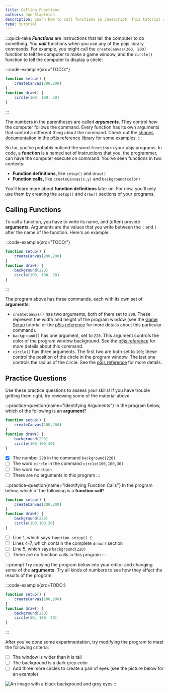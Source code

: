 ```yaml
---
title: Calling Functions
authors: Jon Stapleton
description: Learn how to call functions in Javascript. This tutorial covers reading library documentation, calling functions, and passing arguments.
type: tutorial
---
```

:::quick-take
***Functions*** are instructions that tell the computer to do something. You ***call*** functions when you use any of the p5js library commands. For example, you might call the `createCanvas(200, 200)` function to tell the computer to make a game window, and the `circle()` function to tell the computer to display a circle:

:::code-example{src="TODO:"}
```javascript
function setup() {
	createCanvas(200,200)
}
function draw() {
	circle(100, 100, 50)
}
```
:::

The numbers in the parentheses are called ***arguments***. They control *how* the computer follows the command. Every function has its own arguments that control a different thing about the command. Check out the [shapes documentation in the p5js reference library](https://p5js.org/reference/) for some examples.
:::

So far, you've probably noticed the word `function` in your p5js programs. In code, a **function** is a named set of instructions that you, the programmer, can have the computer execute on command. You've seen functions in two contexts:

- **Function definitions,** like `setup()` and `draw()`
- **Function calls,** like `createCanvas(x,y)` and `background(color)`

You'll learn more about **function definitions** later on. For now, you'll only use them by creating the `setup()` and `draw()` sections of your programs.

## Calling Functions

To call a function, you have to write its name, and (often) provide **arguments**. Arguments are the values that you write between the `(` and `)` after the name of the function. Here's an example:

:::code-example{src="TODO:"}
```js
function setup() {
	createCanvas(200,200)
}
function draw() {
	background(220)
	circle(100, 100, 20)
}
```
:::

The program above has three commands, each with its own set of **arguments**:

- `createCanvas()` has two arguments, both of them set to `200`. These represent the width and height of the program window (see the [Game Setup](/concepts/game-setup) tutorial or the [p5js reference](TODO:) for more details about this particular command).
- `background()` has one argument, set to `220`. This argument controls the color of the program window background. See the [p5js reference](TODO:) for more details about this command.
- `circle()` has three arguments. The first two are both set to `100`; these control the position of the circle in the program window. The last one controls the radius of the circle. See the [p5js reference](TODO:) for more details.

## Practice Questions

Use these practice questions to assess your skills! If you have trouble getting them right, try reviewing some of the material above.

:::practice-question{name="Identifying Arguments"}
In the program below, which of the following is an **argument**?

```js
function setup() {
	createCanvas(200,200)
}
function draw() {
	background(220)
	circle(100,100,30)
}
```

- [x] The number `220` in the command `background(220)`
- [ ] The word `circle` in the command `circle(100,100,30)`
- [ ] The word `function`
- [ ] There are no arguments in this program
:::

:::practice-question{name="Identifying Function Calls"}
In the program below, which of the following is a **function call**?

```js
function setup() {
	createCanvas(200,200)
}
function draw() {
	background(220)
	circle(100,100,30)
}
```

- [ ] Line 1, which says `function setup() {`
- [ ] Lines 4-7, which contain the complete `draw()` section
- [ ] Line 5, which says `background(220)`
- [ ] There are no function calls in this program
:::

:::prompt
Try copying the program below into your editor and changing some of the **arguments**. Try all kinds of numbers to see how they affect the results of the program.

:::code-example{src=TODO:}
```js
function setup() {
	createCanvas(200,200)
}
function draw() {
	background(220)
	circle(50, 100, 20)
}
```
:::

After you've done some experimentation, try modifying the program to meet the following criteria:

- [ ] The window is wider than it is tall
- [ ] The background is a dark grey color
- [ ] Add three more circles to create a pair of eyes (see the picture below for an example)

![An image with a black background and grey eyes](TODO:)
:::